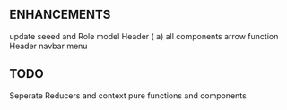 ## ENHANCEMENTS
update seeed and Role model
Header ( a)
all components arrow function
Header navbar menu


## TODO
Seperate Reducers and context
pure functions and components